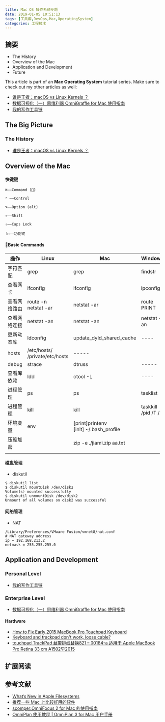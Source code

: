 ```yaml
---
title: Mac OS 操作系统专题
date: 2019-01-05 10:51:13
tags: [工具癖,DevOps,Mac,OperatingSystem]
categories: 工程技术
---
```

## 摘要

- The History
- Overview of the Mac
- Application and Development
- Future

<!--more-->

This article is part of an **Mac Operating System** tutorial series. Make sure to check out my other articles as well:

- [谁是王者：macOS vs Linux Kernels ？](https://riboseyim.com/2017/12/19/Linux-Win-Mac/)
- [数据可视化（一）思维利器 OmniGraffle for Mac 使用指南](https://riboseyim.com/2017/09/15/Visualization-OmniGraffle/)
- [我的写作工具链](https://riboseyim.com/2017/06/03/Writing-WriterToolChain/)

## The Big Picture

### The History

- [谁是王者：macOS vs Linux Kernels ？](https://riboseyim.com/2017/12/19/Linux-Win-Mac/)

## Overview of the Mac

#### 快键键

```
⌘——Command ()

⌃ ——Control

⌥——Option (alt)

⇧——Shift

⇪——Caps Lock

fn——功能键
```

#### Basic Commands

| 操作         | Linux                             | Mac                                         | Windows             |
| ------------ | --------------------------------- | ------------------------------------------- | ------------------- |
| 字符匹配     | grep                              | grep                                        | findstr             |
| 查看网卡     | ifconfig                          | ifconfig                                    | ipconfig            |
| 查看网络路由 | route -n <br> netstat -ar         | netstat -ar                                 | route PRINT         |
| 查看网络连接 | netstat -an                       | netstat -an                                 | netstat -an         |
| 更新动态库   | ldconfig                          | update_dyld_shared_cache                    | ----                |
| hosts        | /etc/hosts/<br>/private/etc/hosts | -----                                       |                     |
| debug        | strace                            | dtruss                                      | -----               |
| 查看库依赖   | ldd                               | otool -L                                    | ----                |
| 进程管理     | ps                                | ps                                          | tasklist            |
| 进程管理     | kill                              | kill                                        | taskkill /pid /T /F |
| 环境变量     | env                               | [print]printenv <br> [init] ~/.bash_profile |                     |
| 压缩加密             |                                   |       zip -e ./jiami.zip aa.txt                                      |                     |
|              |                                   |                                             |                     |

#### 磁盘管理

- diskutil

```
$ diskutil list
$ diskutil mountDisk /dev/disk2
Volume(s) mounted successfully
$ diskutil unmountDisk /dev/disk2
Unmount of all volumes on disk2 was successful
```

#### 网络管理

- NAT

```
/Library/Preferences/VMware Fusion/vmnet8/nat.conf
# NAT gateway address
ip = 192.168.213.2
netmask = 255.255.255.0
```

## Application and Development

### Personal Level

- [我的写作工具链](https://riboseyim.com/2017/06/03/Writing-WriterToolChain/)

### Enterprise Level

- [数据可视化（一）思维利器 OmniGraffle for Mac 使用指南](https://riboseyim.com/2017/09/15/Visualization-OmniGraffle/)

#### Hardware
- [How to Fix Early 2015 MacBook Pro Touchpad Keyboard](https://www.youtube.com/watch?v=FzcBL1NBtik)
- [Keyboard and trackpad don't work, loose cable?](https://zh.ifixit.com/Answers/View/313001/Keyboard+and+trackpad+don%27t+work,+loose+cable)
- [touchpad TrackPad 丝带排线替换821 – 00184-a 适用于 Apple MacBook Pro Retina 33 cm A1502早2015](https://www.amazon.com/gp/product/B0711CZPXJ/ref=oh_aui_detailpage_o00_s00?ie=UTF8&psc=1&tag=ifixitam-20)


## 扩展阅读

## 参考文献
- [What’s New in Apple Filesystems](https://devstreaming-cdn.apple.com/videos/wwdc/2019/710aunvynji5emrl/710/710_whats_new_in_apple_file_systems.pdf)
- [推荐一些 Mac 上比较好用的软件](https://mp.weixin.qq.com/s/Q2IEE4t3naR6j3iP78V29g)
- [scomper:OmniFocus 2 for Mac 的使用指南](http://www.jianshu.com/p/9257e1e7ac39)
- [OmniPlan 使用教程 | OmniPlan 3 for Mac 用户手册](https://support.omnigroup.com/doc-assets/OmniPlan-Mac/OmniPlan-Mac-v3.0.0.1/zh/EPUB/xhtml/03_tutorial.xhtml)
